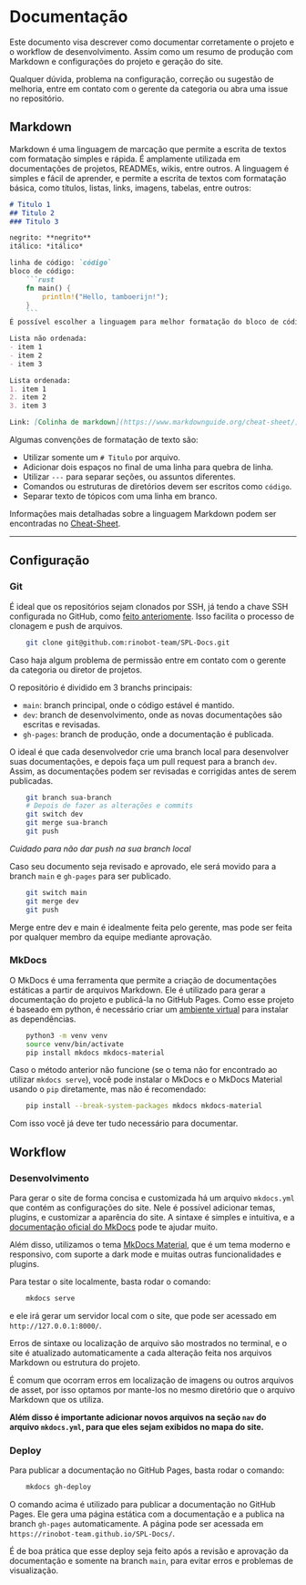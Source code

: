 # Documentação
Este documento visa descrever como documentar corretamente o projeto e o workflow de desenvolvimento. Assim como um resumo de produção com Markdown e configurações do projeto e geração do site.

Qualquer dúvida, problema na configuração, correção ou sugestão de melhoria, entre em contato com o gerente da categoria ou abra uma issue no repositório.

## Markdown
Markdown é uma linguagem de marcação que permite a escrita de textos com formatação simples e rápida. É amplamente utilizada em documentações de projetos, READMEs, wikis, entre outros. A linguagem é simples e fácil de aprender, e permite a escrita de textos com formatação básica, como títulos, listas, links, imagens, tabelas, entre outros:

```markdown
# Titulo 1
## Titulo 2
### Titulo 3

negrito: **negrito**
itálico: *itálico*

linha de código: `código`
bloco de código:
    ```rust
    fn main() {
        println!("Hello, tamboerijn!");
    }
    ```
É possível escolher a linguagem para melhor formatação do bloco de código.

Lista não ordenada:
- item 1
- item 2
- item 3

Lista ordenada:
1. item 1
2. item 2
3. item 3

Link: [Colinha de markdown](https://www.markdownguide.org/cheat-sheet/)
```
Algumas convenções de formatação de texto são:    

- Utilizar somente um `# Titulo` por arquivo.  
- Adicionar dois espaços no final de uma linha para quebra de linha.  
- Utilizar `---` para separar seções, ou assuntos diferentes.  
- Comandos ou estruturas de diretórios devem ser escritos como `código`.  
- Separar texto de tópicos com uma linha em branco.  


Informações mais detalhadas sobre a linguagem Markdown podem ser encontradas no [Cheat-Sheet](https://www.markdownguide.org/cheat-sheet/).  

---

## Configuração

### Git
É ideal que os repositórios sejam clonados por SSH, já tendo a chave SSH configurada no GitHub, como [feito anteriomente](config-git.md). Isso facilita o processo de clonagem e push de arquivos.

```bash
    git clone git@github.com:rinobot-team/SPL-Docs.git
```
Caso haja algum problema de permissão entre em contato com o gerente da categoria ou diretor de projetos.

O repositório é dividido em 3 branchs principais:
- `main`: branch principal, onde o código estável é mantido.  
- `dev`: branch de desenvolvimento, onde as novas documentações são escritas e revisadas.  
- `gh-pages`: branch de produção, onde a documentação é publicada.  

O ideal é que cada desenvolvedor crie uma branch local para desenvolver suas documentações, e depois faça um pull request para a branch `dev`. Assim, as documentações podem ser revisadas e corrigidas antes de serem publicadas.

```bash
    git branch sua-branch
    # Depois de fazer as alterações e commits
    git switch dev
    git merge sua-branch
    git push
```
*Cuidado para não dar push na sua branch local*

Caso seu documento seja revisado e aprovado, ele será movido para a branch `main` e `gh-pages` para ser publicado.

```bash
    git switch main
    git merge dev
    git push
```
Merge entre dev e main é idealmente feita pelo gerente, mas pode ser feita por qualquer membro da equipe mediante aprovação.

### MkDocs
O MkDocs é uma ferramenta que permite a criação de documentações estáticas a partir de arquivos Markdown. Ele é utilizado para gerar a documentação do projeto e publicá-la no GitHub Pages. Como esse projeto é baseado em python, é necessário criar um [ambiente virtual](https://docs.python.org/pt-br/3/library/venv.html) para instalar as dependências.

```bash
    python3 -m venv venv
    source venv/bin/activate
    pip install mkdocs mkdocs-material
```

Caso o método anterior não funcione (se o tema não for encontrado ao utilizar `mkdocs serve`), você pode instalar o MkDocs e o MkDocs Material usando o `pip` diretamente, mas não é recomendado:

```bash
    pip install --break-system-packages mkdocs mkdocs-material
```
Com isso você já deve ter tudo necessário para documentar.

## Workflow 

### Desenvolvimento
Para gerar o site de forma concisa e customizada há um arquivo `mkdocs.yml` que contém as configurações do site. Nele é possível adicionar temas, plugins, e customizar a aparência do site. A sintaxe é simples e intuitiva, e a [documentação oficial do MkDocs](https://www.mkdocs.org/) pode te ajudar muito.

Além disso, utilizamos o tema [MkDocs Material](https://squidfunk.github.io/mkdocs-material/), que é um tema moderno e responsivo, com suporte a dark mode e muitas outras funcionalidades e plugins.

Para testar o site localmente, basta rodar o comando:

```bash
    mkdocs serve
```
e ele irá gerar um servidor local com o site, que pode ser acessado em `http://127.0.0.1:8000/`.

Erros de sintaxe ou localização de arquivo são mostrados no terminal, e o site é atualizado automaticamente a cada alteração feita nos arquivos Markdown ou estrutura do projeto.

É comum que ocorram erros em localização de imagens ou outros arquivos de asset, por isso optamos por mante-los no mesmo diretório que o arquivo Markdown que os utiliza.

**Além disso é importante adicionar novos arquivos na seção `nav` do arquivo `mkdocs.yml`, para que eles sejam exibidos no mapa do site.**

### Deploy
Para publicar a documentação no GitHub Pages, basta rodar o comando:

```bash
    mkdocs gh-deploy
```
O comando acima é utilizado para publicar a documentação no GitHub Pages. Ele gera uma página estática com a documentação e a publica na branch `gh-pages` automaticamente. A página pode ser acessada em `https://rinobot-team.github.io/SPL-Docs/`.

É de boa prática que esse deploy seja feito após a revisão e aprovação da documentação e somente na branch `main`, para evitar erros e problemas de visualização.